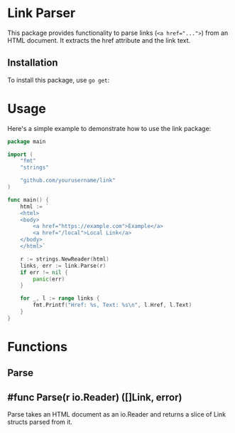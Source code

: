 # Link Parser

This package provides functionality to parse links (`<a href="...">`) from an HTML document. It extracts the href attribute and the link text.

## Installation

To install this package, use `go get`:


# Usage
Here's a simple example to demonstrate how to use the link package:

```Go
package main

import (
    "fmt"
    "strings"

    "github.com/yourusername/link"
)

func main() {
    html := `
    <html>
    <body>
        <a href="https://example.com">Example</a>
        <a href="/local">Local Link</a>
    </body>
    </html>`

    r := strings.NewReader(html)
    links, err := link.Parse(r)
    if err != nil {
        panic(err)
    }

    for _, l := range links {
        fmt.Printf("Href: %s, Text: %s\n", l.Href, l.Text)
    }
}
```

# Functions
## Parse
## #func Parse(r io.Reader) ([]Link, error)

Parse takes an HTML document as an io.Reader and returns a slice of Link structs parsed from it.

